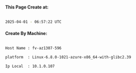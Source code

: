 
   
#### This Page Create at:

```bash

2025-04-01 - 06:57:22 UTC

```

#### Create By Machine:

```bash

Host Name : fv-az1307-596

platform  : Linux-6.8.0-1021-azure-x86_64-with-glibc2.39

Ip Local  : 10.1.0.107

```

